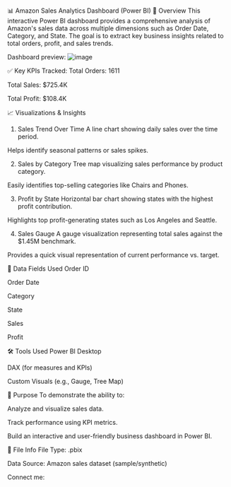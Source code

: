 📊 Amazon Sales Analytics Dashboard (Power BI)
📌 Overview
This interactive Power BI dashboard provides a comprehensive analysis of Amazon's sales data across multiple dimensions such as Order Date, Category, and State. The goal is to extract key business insights related to total orders, profit, and sales trends.

Dashboard preview:
![image](https://github.com/user-attachments/assets/dc1fb11f-8b47-4805-a880-d3ac0b3a72f5)

✅ Key KPIs Tracked:
Total Orders: 1611

Total Sales: $725.4K

Total Profit: $108.4K

📈 Visualizations & Insights
1. Sales Trend Over Time
A line chart showing daily sales over the time period.

Helps identify seasonal patterns or sales spikes.

2. Sales by Category
Tree map visualizing sales performance by product category.

Easily identifies top-selling categories like Chairs and Phones.

3. Profit by State
Horizontal bar chart showing states with the highest profit contribution.

Highlights top profit-generating states such as Los Angeles and Seattle.

4. Sales Gauge
A gauge visualization representing total sales against the $1.45M benchmark.

Provides a quick visual representation of current performance vs. target.

🧩 Data Fields Used
Order ID

Order Date

Category

State

Sales

Profit

🛠 Tools Used
Power BI Desktop

DAX (for measures and KPIs)

Custom Visuals (e.g., Gauge, Tree Map)

🎯 Purpose
To demonstrate the ability to:

Analyze and visualize sales data.

Track performance using KPI metrics.

Build an interactive and user-friendly business dashboard in Power BI.

📂 File Info
File Type: .pbix

Data Source: Amazon sales dataset (sample/synthetic)

Connect me:


